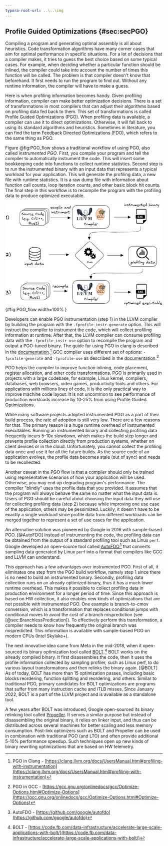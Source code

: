 ```yaml
---
typora-root-url: ..\..\img
---
```


## Profile Guided Optimizations {#sec:secPGO}	

Compiling a program and generating optimal assembly is all about heuristics. Code transformation algorithms have many corner cases that aim for optimal performance in specific situations. For a lot of decisions that a compiler makes, it tries to guess the best choice based on some typical cases. For example, when deciding whether a particular function should be inlined, the compiler could take into account the number of times this function will be called. The problem is that compiler doesn't know that beforehand. It first needs to run the program to find out. Without any runtime information, the compiler will have to make a guess.

Here is when profiling information becomes handy. Given profiling information, compiler can make better optimization decisions. There is a set of transformations in most compilers that can adjust their algorithms based on profiling data fed back to them. This set of transformations is called Profile Guided Optimizations (PGO). When profiling data is available, a compiler can use it to direct optimizations. Otherwise, it will fall back to using its standard algorithms and heuristics. Sometimes in literature, you can find the term Feedback Directed Optimizations (FDO), which refers to the same thing as PGO.

Figure @fig:PGO_flow shows a traditional workflow of using PGO, also called *instrumented PGO*. First, you compile your program and tell the compiler to automatically instrument the code. This will insert some bookkeeping code into functions to collect runtime statistics. Second step is to run the instrumented binary with an input data that represents a typical workload for your application. This will generate the profiling data, a new file with runtime statistics. It is a raw dump file with information about function call counts, loop iteration counts, and other basic block hit counts. The final step in this workflow is to recompile the program with the profiling data to produce optimized executable.

![Instrumented PGO workflow.](../../img/cpu_fe_opts/pgo_flow.png){#fig:PGO_flow width=100% }

Developers can enable PGO instrumentation (step 1) in the LLVM compiler by building the program with the `-fprofile-instr-generate` option. This will instruct the compiler to instrument the code, which will collect profiling information at runtime. After that, the LLVM compiler can consume profiling data with the `-fprofile-instr-use` option to recompile the program and output a PGO-tuned binary. The guide for using PGO in clang is described in the [documentation](https://clang.llvm.org/docs/UsersManual.html#profiling-with-instrumentation).[^7] GCC compiler uses different set of options: `-fprofile-generate` and `-fprofile-use` as described in the [documentation](https://gcc.gnu.org/onlinedocs/gcc/Optimize-Options.html#Optimize-Options).[^10]

PGO helps the compiler to improve function inlining, code placement, register allocation, and other code transformations. PGO is primarily used in projects with a large codebase, for example, Linux kernel, compilers, databases, web browsers, video games, productivity tools and others. For applications with millions lines of code, it is the only practical way to improve machine code layout. It is not uncommon to see performance of production workloads increase by 10-25% from using Profile Guided Optimizations.

While many software projects adopted instrumented PGO as a part of their build process, the rate of adoption is still very low. There are a few reasons for that. The primary reason is a huge runtime overhead of instrumented executables. Running an instrumented binary and collecting profiling data frequently incurs 5-10x slowdown, which makes the build step longer and prevents profile collection directly from production systems, whether on client devices or in the cloud. Unfortunately, you cannot collect the profiling data once and use it for all the future builds. As the source code of an application evolves, the profile data becomes stale (out of sync) and needs to be recollected.

Another caveat in the PGO flow is that a compiler should only be trained using representative scenarios of how your application will be used. Otherwise, you may end up degrading program's performance. The compiler "blindly" uses the profile data that you provided. It assumes that the program will always behave the same no matter what the input data is. Users of PGO should be careful about choosing the input data they will use for collecting profiling data (step 2) because while improving one use case of the application, others may be pessimized. Luckily, it doesn't have to be exactly a single workload since profile data from different workloads can be merged together to represent a set of use cases for the application.

An alternative solution was pioneered by Google in 2016 with sample-based PGO. [@AutoFDO] Instead of instrumenting the code, the profiling data can be obtained from the output of a standard profiling tool such as Linux `perf`. Google developed an open-source tool called [AutoFDO](https://github.com/google/autofdo)[^8] that converts sampling data generated by Linux `perf` into a format that compilers like GCC and LLVM can understand.

This approach has a few advantages over instrumented PGO. First of all, it eliminates one step from the PGO build workflow, namely step 1 since there is no need to build an instrumented binary. Secondly, profiling data collection runs on an already optimized binary, thus it has a much lower runtime overhead. This makes it possible to collect profiling data in production environment for a longer period of time. Since this approach is based on HW collection, it also enables new kinds of optimizations that are not possible with instrumented PGO. One example is branch-to-cmov conversion, which is a transformation that replaces conditional jumps with conditional moves to avoid the cost of a branch misprediction (see [@sec:BranchlessPredication]). To effectively perform this transformation, a compiler needs to know how frequently the original branch was mispredicted. This information is available with sample-based PGO on modern CPUs (Intel Skylake+).

The next innovative idea came from Meta in the mid-2018, when it open-sourced its binary optimization tool called [BOLT](https://code.fb.com/data-infrastructure/accelerate-large-scale-applications-with-bolt/).[^9] BOLT works on the already compiled binary. It first disassembles the code, then it uses the profile information collected by sampling profiler, such as Linux perf, to do various layout transformations and then relinks the binary again. [@BOLT] As of today, BOLT has more than 15 optimization passes, including basic blocks reordering, function splitting and reordering, and others. Similar to traditional PGO, primary candidates for BOLT optimizations are programs that suffer from many instruction cache and iTLB misses. Since January 2022, BOLT is a part of the LLVM project and is available as a standalone tool.

A few years after BOLT was introduced, Google open-sourced its binary relinking tool called [Propeller](https://github.com/google/llvm-propeller/blob/plo-dev/Propeller_RFC.pdf). It serves a similar purpose but instead of disassembling the original binary, it relies on linker input, and thus can be distributed across several machines for better scaling and less memory consumption. Post-link optimizers such as BOLT and Propeller can be used in combination with traditional PGO (and LTO) and often provide additional 5-10% performance speedup. Such techniques open up new kinds of binary rewriting optimizations that are based on HW telemetry.

[^7]: PGO in Clang - [https://clang.llvm.org/docs/UsersManual.html#profiling-with-instrumentation](https://clang.llvm.org/docs/UsersManual.html#profiling-with-instrumentation)
[^8]: AutoFDO - [https://github.com/google/autofdo](https://github.com/google/autofdo)
[^9]: BOLT - [https://code.fb.com/data-infrastructure/accelerate-large-scale-applications-with-bolt/](https://code.fb.com/data-infrastructure/accelerate-large-scale-applications-with-bolt/)
[^10]: PGO in GCC - [https://gcc.gnu.org/onlinedocs/gcc/Optimize-Options.html#Optimize-Options](https://gcc.gnu.org/onlinedocs/gcc/Optimize-Options.html#Optimize-Options)
